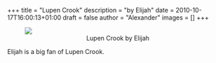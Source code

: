 +++
title = "Lupen Crook"
description = "by Elijah"
date = 2010-10-17T16:00:13+01:00
draft = false
author = "Alexander"
images = []
+++

<figure style="text-align: center">
  <img style="display:block;margin:auto" src="https://i.ibb.co/yFSd2vfX/lupen-crook-by-elijah-5090105511-o.webp">
  <figcaption>Lupen Crook by Elijah</figcaption>
</figure>

Elijah is a big fan of Lupen Crook. 